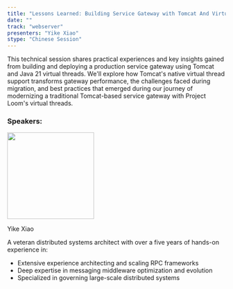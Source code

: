 ```yaml
---
title: "Lessons Learned: Building Service Gateway with Tomcat And Virtual Threads"
date: ""
track: "webserver"
presenters: "Yike Xiao"
stype: "Chinese Session"
---
```


This technical session shares practical experiences and key insights gained from building and deploying a production service gateway using Tomcat and Java 21 virtual threads. We'll explore how Tomcat's native virtual thread support transforms gateway performance, the challenges faced during migration, and best practices that emerged during our journey of modernizing a traditional Tomcat-based service gateway with Project Loom's virtual threads.

### Speakers:


<img src="https://sessionize.com/image/3cdf-400o400o1-fFUnsGQVJZX8XbLKVe2HQD.jpg" width="200" /><br/>

Yike Xiao

A veteran distributed systems architect with over a five years of hands-on experience in:
- Extensive experience architecting and scaling RPC frameworks
- Deep expertise in messaging middleware optimization and evolution
- Specialized in governing large-scale distributed systems
